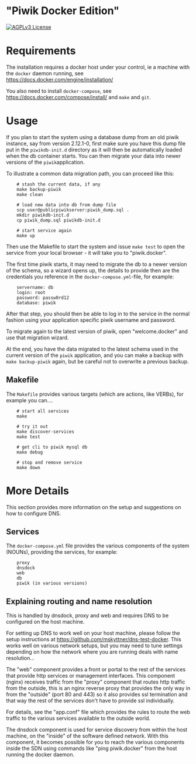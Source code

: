 # "Piwik Docker Edition"

[![AGPLv3 License](http://img.shields.io/badge/license-AGPLv3-blue.svg) ](https://github.com/DINA-Web/piwik-docker/blob/master/LICENSE)

# Requirements

The installation requires a docker host under your control, ie a machine with the `docker` daemon running, see https://docs.docker.com/engine/installation/

You also need to install `docker-compose`, see https://docs.docker.com/compose/install/ and `make` and `git`.

# Usage

If you plan to start the system using a database dump from an old piwik instance, say from version 2.12.1-0, first make sure you have this dump file put in the `piwikdb-init.d` directory as it will then be automatically loaded when the db container starts. You can then migrate your data into newer versions of the `piwik`application.

To illustrate a common data migration path, you can proceed like this:

		# stash the current data, if any
		make backup-piwik
		make clean

		# load new data into db from dump file
		scp user@publicpiwikserver:piwik_dump.sql .
		mkdir piwikdb-init.d
		cp piwik_dump.sql piwikdb-init.d

		# start service again
		make up

Then use the Makefile to start the system and issue `make test` to open the service from your local browser - it will take you to "piwik.docker". 

The first time piwik starts, it may need to migrate the db to a newer version of the schema, so a wizard opens up, the details to provide then are the credentials you reference in the `docker-compose.yml`-file, for example: 

		servername: db
		login: root
		password: passw0rd12
		database: piwik

After that step, you should then be able to log in to the service in the normal fashion using your application specific piwik username and password.

To migrate again to the latest version of piwik, open "welcome.docker" and use that migration wizard.

At the end, you have the data migrated to the latest schema used in the current version of the `piwik` application, and you can make a backup with `make backup-piwik` again, but be careful not to overwrite a previous backup.

## Makefile

The `Makefile` provides various targets (which are actions, like VERBs), for example you can....

		# start all services
		make

		# try it out
		make discover-services
		make test

		# get cli to piwik mysql db
		make debug

		# stop and remove service
		make down


# More Details

This section provides more information on the setup and suggestions on how to configure DNS.

## Services

The `docker-compose.yml` file provides the various components of the system (NOUNs), providing the services, for example:

		proxy 
		dnsdock 
		web
		db
		piwik (in various versions)

## Explaining routing and name resolution

This is handled by dnsdock, proxy and web and requires DNS to be configured on the host machine.

For setting up DNS to work well on your host machine, please follow the setup instructions at https://github.com/mskyttner/dns-test-docker. This works well on various network setups, but you may need to tune settings depending on how the network where you are running deals with name resolution...

The "web" component provides a front or portal to the rest of the services that provide http services or management interfaces. This component (nginx) receives traffic from the "proxy" component that routes http traffic from the outside, this is an nginx reverse proxy that provides the only way in from the "outside" (port 80 and 443) so it also provides ssl termination and that way the rest of the services don't have to provide ssl individually. 

For details, see the "app.conf" file which provides the rules to route the web traffic to the various services available to the outside world.

The dnsdock component is used for service discovery from within the host machine, on the "inside" of the software defined network. With this component, it becomes possible for you to reach the various components inside the SDN using commands like "ping piwik.docker" from the host running the docker daemon. 

